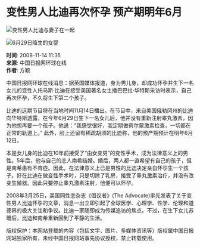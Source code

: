 # 变性男人比迪再次怀孕 预产期明年6月

![变性男人比迪与妻子在一起](../../images/attachement/jpg/site1/20081114/00221910da6c0a87366512.jpg)

![6月29日降生的女婴](../../images/attachement/jpg/site1/20081114/00221910da6c0a87373c14.jpg)

**时间**: 2008-11-14 11:35  
**来源**: 中国日报网环球在线  
**作者**: 方颖  

中国日报网环球在线消息：据英国媒体报道，身为男儿身，却成功怀孕并生下一名女儿的变性人托马斯·比迪在接受美国著名女主播巴巴拉·华特斯采访时表示，自己再次怀孕，不久将生下第二个孩子。

比迪的这期节目将在当地时间11月14日播出。在节目中，来自美国俄勒冈州的比迪向华特斯透露，在今年6月29日生下一名女儿后，他并没有重新注射睾丸激素，因为他想再要一个孩子。他说：“我感觉很好，我定期做荷尔蒙激素检查，一切都在正常的轨道上。” 此外，脸上还留有稀疏胡须的比迪称，他的预产期预计在明年6月12日。

本是女儿身的比迪在10年前接受了“由女变男”的变性手术，成为法律意义上的男性。5年后，他与自己的恋人南希结婚。婚后，两人都一直希望有自己的孩子，但是南希患有不育症。因此，在法律意义上已是男性的比迪决定亲自怀孕生一个孩子。好在比迪在做变性手术时，只是切除了乳房，接受了睾丸激素治疗，并没有改变生殖器。因此只要停止睾丸激素注射，他便可以怀孕。

2008年3月25日，美国同性恋杂志《倡议者》(The Advocate)率先发表了关于变性男人比迪怀孕的文章，消息一出立即引起了全球医学、心理学、性学、伦理和道德界的极大关注和争议。比迪一家随即成为传媒追访的焦点。不过，在生下女儿苏珊后，比迪和南希重新回到了平静的生活。

版权保护：本网站登载的内容（包括文字、图片、多媒体资讯等）版权属中国日报网站独家所有，未经中国日报网站事先协议授权，禁止转载使用。
<!-- tcd_original_link http://www.chinadaily.com.cn/hqgj/2008-11/14/content_7205843.htm -->
